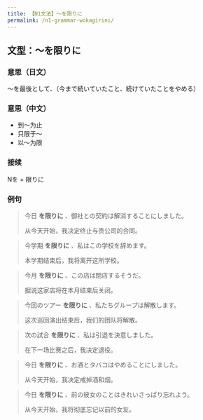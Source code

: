 ```yaml
---
title: 【N1文法】〜を限りに
permalink: /n1-grammar-wokagirini/
---
```


## 文型：〜を限りに

### 意思（日文）

〜を最後として、（今まで続いていたこと、続けていたことをやめる）

### 意思（中文）

- 到〜为止
- 只限于〜
- 以〜为限


### 接续

Nを + 限りに

### 例句

> 今日 **を限りに** 、御社との契約は解消することにしました。
>
> 从今天开始，我决定终止与贵公司的合同。

> 今学期 **を限りに** 、私はこの学校を辞めます。
>
> 本学期结束后，我将离开这所学校。

> 今月 **を限りに** 、この店は閉店するそうだ。
>
> 据说这家店将在本月结束后关闭。

> 今回のツアー **を限りに** 、私たちグループは解散します。
>
> 这次巡回演出结束后，我们的团队将解散。

> 次の試合 **を限りに** 、私は引退を決意しました。
>
> 在下一场比赛之后，我决定退役。

> 今日 **を限りに** 、お酒とタバコはやめることにしました。
>
> 从今天开始，我决定戒掉酒和烟。

> 今日 **を限りに** 、前の彼女のことはきれいさっぱり忘れよう。
>
> 从今天开始，我将彻底忘记以前的女友。